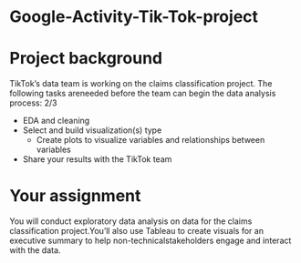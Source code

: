 # Google-Activity-Tik-Tok-project

# Project background
TikTok’s data team is working on the claims classification project. The following tasks areneeded before the team can begin the data analysis process:
2/3
- EDA and cleaning
- Select and build visualization(s) type
  - Create plots to visualize variables and relationships between variables
- Share your results with the TikTok team  
# Your assignment
You will conduct exploratory data analysis on data for the claims classification project.You’ll also use Tableau to create visuals for an executive summary to help non-technicalstakeholders engage and interact with the data.
